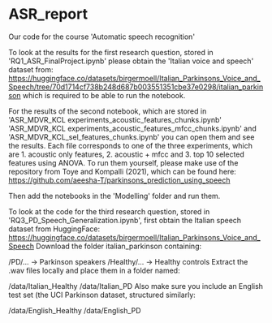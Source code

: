 # ASR_report
Our code for the course 'Automatic speech recognition'

To look at the results for the first research question, stored in 'RQ1_ASR_FinalProject.ipynb' please obtain the 'Italian voice and speech' dataset from: https://huggingface.co/datasets/birgermoell/Italian_Parkinsons_Voice_and_Speech/tree/70d1714cf738b248d687b003551351cbe37e0298/italian_parkinson
which is required to be able to run the notebook.

For the results of the second notebook, which are stored in
'ASR_MDVR_KCL experiments_acoustic_features_chunks.ipynb'
'ASR_MDVR_KCL experiments_acoustic_features_mfcc_chunks.ipynb' and 
'ASR_MDVR_KCL_sel_features_chunks.ipynb' you can open them and see the results. 
Each file corresponds to one of the three experiments, which are 1. acoustic only features, 2. acoustic + mfcc and 3. top 10 selected features using ANOVA. To run them yourself, please make use of the repository from Toye and Kompalli (2021), which can be found here: https://github.com/aeesha-T/parkinsons_prediction_using_speech

Then add the notebooks in the 'Modelling' folder and run them.


To look at the code for the third research question, stored in 'RQ3_PD_Speech_Generalization.ipynb', first  obtain the Italian speech dataset from HuggingFace: https://huggingface.co/datasets/birgermoell/Italian_Parkinsons_Voice_and_Speech
Download the folder italian_parkinson containing:

/PD/... → Parkinson speakers
/Healthy/... → Healthy controls
Extract the .wav files locally and place them in a folder named:

/data/Italian_Healthy
/data/Italian_PD
Also make sure you include an English test set (the UCI Parkinson dataset, structured similarly:

/data/English_Healthy
/data/English_PD

